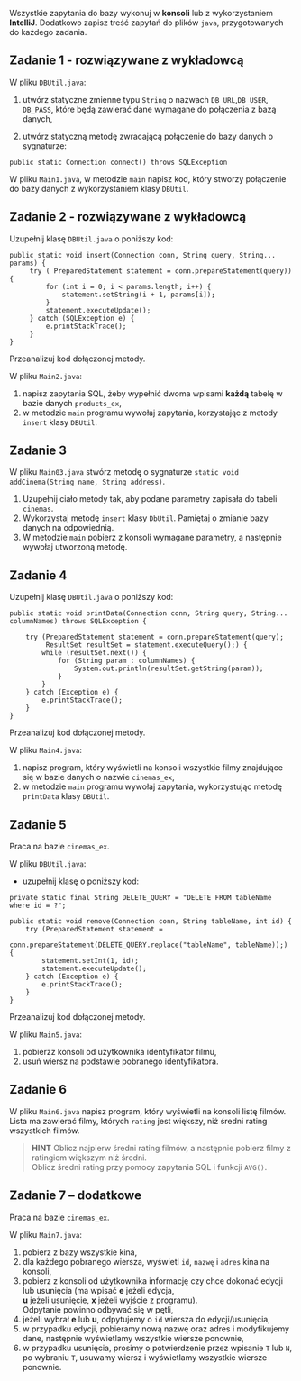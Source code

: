 Wszystkie zapytania do bazy wykonuj w **konsoli** lub z wykorzystaniem **IntelliJ**.
Dodatkowo zapisz treść zapytań do plików ``java``, przygotowanych do każdego zadania.  

## Zadanie 1 - rozwiązywane z wykładowcą

W pliku `DBUtil.java`:
1. utwórz statyczne zmienne typu `String` o nazwach `DB_URL`,`DB_USER`, `DB_PASS`, 
 które będą zawierać dane wymagane do połączenia z bazą danych,
 
2. utwórz statyczną metodę zwracającą połączenie do bazy danych o sygnaturze:

`public static Connection connect() throws SQLException`


W pliku `Main1.java`, w metodzie `main` napisz kod, który stworzy połączenie do bazy danych z wykorzystaniem klasy `DBUtil`.


## Zadanie 2 - rozwiązywane z wykładowcą

Uzupełnij klasę `DBUtil.java` o poniższy kod:
```  
public static void insert(Connection conn, String query, String... params) {
     try ( PreparedStatement statement = conn.prepareStatement(query)) {
         for (int i = 0; i < params.length; i++) {
             statement.setString(i + 1, params[i]);
         }
         statement.executeUpdate();
     } catch (SQLException e) {
         e.printStackTrace();
     }
}
```
Przeanalizuj kod dołączonej metody.

W pliku `Main2.java`:  

1. napisz zapytania SQL, żeby wypełnić dwoma wpisami **każdą** tabelę w bazie danych ```products_ex```,
2. w metodzie `main` programu wywołaj zapytania, korzystając z metody `insert` klasy `DBUtil`.


## Zadanie 3
W pliku `Main03.java` stwórz metodę o sygnaturze `static void addCinema(String name, String address)`.

1. Uzupełnij ciało metody tak, aby podane parametry zapisała do tabeli `cinemas`.
2. Wykorzystaj metodę `insert` klasy `DbUtil`. Pamiętaj o zmianie bazy danych na odpowiednią.
3. W metodzie `main` pobierz z konsoli wymagane parametry, a następnie wywołaj utworzoną metodę.


## Zadanie 4
Uzupełnij klasę `DBUtil.java` o poniższy kod:
```  
public static void printData(Connection conn, String query, String... columnNames) throws SQLException {

    try (PreparedStatement statement = conn.prepareStatement(query);
         ResultSet resultSet = statement.executeQuery();) {
        while (resultSet.next()) {
            for (String param : columnNames) {
                System.out.println(resultSet.getString(param));
            }
        }
    } catch (Exception e) {
        e.printStackTrace();
    }
}
```
Przeanalizuj kod dołączonej metody.

W pliku `Main4.java`:

1. napisz program, który wyświetli na konsoli wszystkie filmy znajdujące się w bazie danych o nazwie ```cinemas_ex```,
2. w metodzie `main` programu wywołaj zapytania, wykorzystując metodę `printData` klasy `DBUtil`.


## Zadanie 5
Praca na bazie `cinemas_ex`.


W pliku `DBUtil.java`:
 - uzupełnij klasę o poniższy kod:
```  
private static final String DELETE_QUERY = "DELETE FROM tableName where id = ?";

public static void remove(Connection conn, String tableName, int id) {
    try (PreparedStatement statement = 
                    conn.prepareStatement(DELETE_QUERY.replace("tableName", tableName));) {
        statement.setInt(1, id);
        statement.executeUpdate();
    } catch (Exception e) {
        e.printStackTrace();
    }
}
```
Przeanalizuj kod dołączonej metody.

W pliku `Main5.java`:  

1. pobierzz konsoli od użytkownika identyfikator filmu,
2. usuń wiersz na podstawie pobranego identyfikatora.



## Zadanie 6

W pliku `Main6.java` napisz program, który wyświetli na konsoli listę filmów.  
Lista ma zawierać filmy, których `rating` jest większy, niż średni rating wszystkich filmów.  
  
>**HINT**
>Oblicz najpierw średni rating filmów, a następnie pobierz filmy z ratingiem większym niż średni.  
>Oblicz średni rating przy pomocy zapytania SQL i funkcji `AVG()`.


## Zadanie 7 – dodatkowe
           
Praca na bazie `cinemas_ex`.  

W pliku `Main7.java`:  
1. pobierz z bazy wszystkie kina,
2. dla każdego pobranego wiersza, wyświetl `id`, `nazwę` i `adres` kina na konsoli,
3. pobierz z konsoli od użytkownika informację czy chce dokonać edycji lub usunięcia (ma wpisać **e** jeżeli edycja,  
**u** jeżeli usunięcie, **x** jeżeli wyjście z programu).  
Odpytanie powinno odbywać się w pętli,
4. jeżeli wybrał **e** lub **u**, odpytujemy o `id` wiersza do edycji/usunięcia,
5. w przypadku edycji, pobieramy nową nazwę oraz adres i modyfikujemy dane, następnie wyświetlamy wszystkie wiersze ponownie,
6. w przypadku usunięcia, prosimy o potwierdzenie przez wpisanie `T` lub `N`, po wybraniu `T`,
usuwamy wiersz i wyświetlamy wszystkie wiersze ponownie.
